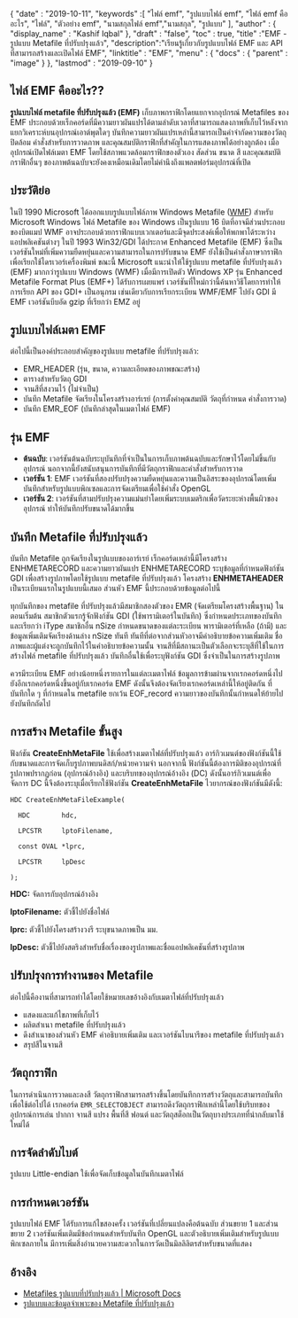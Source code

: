 {
  "date" : "2019-10-11",
  "keywords" :[ "ไฟล์ emf", "รูปแบบไฟล์ emf", "ไฟล์ emf คืออะไร", "ไฟล์", "ตัวอย่าง emf", "นามสกุลไฟล์ emf","นามสกุล", "รูปแบบ" ],
  "author" : {
    "display_name" : "Kashif Iqbal"
},
  "draft" : "false",
  "toc" : true,
  "title" :"EMF - รูปแบบ Metafile ที่ปรับปรุงแล้ว",
  "description":"เรียนรู้เกี่ยวกับรูปแบบไฟล์ EMF และ API ที่สามารถสร้างและเปิดไฟล์ EMF",
  "linktitle" : "EMF",
  "menu" : {
    "docs" : {
      "parent" : "image"
}
},
  "lastmod" : "2019-09-10"
}

## ไฟล์ EMF คืออะไร??

**รูปแบบไฟล์ metafile ที่ปรับปรุงแล้ว (EMF)** เก็บภาพกราฟิกโดยแยกจากอุปกรณ์ Metafiles ของ EMF ประกอบด้วยเร็กคอร์ดที่มีความยาวผันแปรได้ตามลำดับเวลาที่สามารถแสดงภาพที่เก็บไว้หลังจากแยกวิเคราะห์บนอุปกรณ์เอาต์พุตใดๆ บันทึกความยาวผันแปรเหล่านี้สามารถเป็นคำจำกัดความของวัตถุปิดล้อม คำสั่งสำหรับการวาดภาพ และคุณสมบัติกราฟิกที่สำคัญในการแสดงภาพได้อย่างถูกต้อง เมื่ออุปกรณ์เปิดไฟล์เมตา EMF โดยใช้สภาพแวดล้อมกราฟิกของตัวเอง สัดส่วน ขนาด สี และคุณสมบัติกราฟิกอื่นๆ ของภาพต้นฉบับจะยังคงเหมือนเดิมโดยไม่คำนึงถึงแพลตฟอร์มอุปกรณ์ที่เปิด

## ประวัติย่อ ##

ในปี 1990 Microsoft ได้ออกแบบรูปแบบไฟล์ภาพ Windows Metafile ([WMF](/th/image/wmf/)) สำหรับ Microsoft Windows ไฟล์ Metafile ของ Windows เป็นรูปแบบ 16 บิตที่อาจมีส่วนประกอบของบิตแมป WMF อาจประกอบด้วยกราฟิกแบบเวกเตอร์และมีจุดประสงค์เพื่อให้พกพาได้ระหว่างแอปพลิเคชันต่างๆ ในปี 1993 Win32/GDI ได้ประกาศ Enhanced Metafile (EMF) ซึ่งเป็นเวอร์ชันใหม่ที่เพิ่มความยืดหยุ่นและความสามารถในการปรับขนาด EMF ยังใช้เป็นคำสั่งภาษากราฟิกเพื่อเรียกใช้ไดรเวอร์เครื่องพิมพ์ ขณะนี้ Microsoft แนะนำให้ใช้รูปแบบ metafile ที่ปรับปรุงแล้ว (EMF) มากกว่ารูปแบบ Windows (WMF) เมื่อมีการเปิดตัว Windows XP รุ่น Enhanced Metafile Format Plus (EMF+) ได้รับการเผยแพร่ เวอร์ชันที่ใหม่กว่านี้ค้นหาวิธีโดยการทำให้การเรียก API ของ GDI+ เป็นอนุกรม เช่นเดียวกับการเรียกระเบียน WMF/EMF ไปยัง GDI มี EMF เวอร์ชันบีบอัด gzip ที่เรียกว่า EMZ อยู่

## รูปแบบไฟล์เมตา EMF ##

ต่อไปนี้เป็นองค์ประกอบสำคัญของรูปแบบ metafile ที่ปรับปรุงแล้ว:

* EMR_HEADER (รุ่น, ขนาด, ความละเอียดของภาพขณะสร้าง)
* ตารางสำหรับวัตถุ GDI
* จานสีที่สงวนไว้ (ไม่จำเป็น)
* บันทึก Metafile จัดเรียงในโครงสร้างอาร์เรย์ (การตั้งค่าคุณสมบัติ วัตถุที่กำหนด คำสั่งการวาด)
* บันทึก EMR_EOF (บันทึกล่าสุดในเมตาไฟล์ EMF)

## รุ่น EMF ##
* **ต้นฉบับ**: เวอร์ชันต้นฉบับระบุบันทึกที่จำเป็นในการเก็บภาพต้นฉบับและรักษาไว้โดยไม่ขึ้นกับอุปกรณ์ นอกจากนี้ยังสนับสนุนการบันทึกที่มีวัตถุกราฟิกและคำสั่งสำหรับการวาด
* **เวอร์ชัน 1**: EMF เวอร์ชันที่สองปรับปรุงความยืดหยุ่นและความเป็นอิสระของอุปกรณ์โดยเพิ่มบันทึกสำหรับรูปแบบพิกเซลและการจัดเตรียมเพื่อใช้คำสั่ง OpenGL
* **เวอร์ชัน 2**: เวอร์ชันที่สามปรับปรุงความแม่นยำโดยเพิ่มระบบเมตริกเพื่อวัดระยะห่างพื้นผิวของอุปกรณ์ ทำให้บันทึกปรับขนาดได้มากขึ้น

## บันทึก Metafile ที่ปรับปรุงแล้ว ##

บันทึก Metafile ถูกจัดเรียงในรูปแบบของอาร์เรย์ เร็กคอร์ดเหล่านี้มีโครงสร้าง ENHMETARECORD และความยาวผันแปร ENHMETARECORD ระบุข้อมูลที่กำหนดฟังก์ชัน GDI เพื่อสร้างรูปภาพโดยใช้รูปแบบ metafile ที่ปรับปรุงแล้ว โครงสร้าง **ENHMETAHEADER** เป็นระเบียนแรกในรูปแบบนี้เสมอ ส่วนหัว EMF นี้ประกอบด้วยข้อมูลต่อไปนี้

ทุกบันทึกของ metafile ที่ปรับปรุงแล้วมีสมาชิกสองตัวของ EMR (จัดเตรียมโครงสร้างพื้นฐาน) ในตอนเริ่มต้น สมาชิกตัวแรกรู้จักฟังก์ชัน GDI (ใช้พารามิเตอร์ในบันทึก) ซึ่งกำหนดประเภทของบันทึกและเรียกว่า iType สมาชิกอื่น nSize กำหนดขนาดของแต่ละระเบียน พารามิเตอร์ที่เหลือ (ถ้ามี) และข้อมูลเพิ่มเติมจัดเรียงด้านล่าง nSize ทันที ทันทีที่ต่อจากส่วนหัวอาจมีคำอธิบายข้อความเพิ่มเติม ชื่อภาพและผู้แต่งจะถูกบันทึกไว้ในคำอธิบายข้อความนั้น จานสีที่มีสถานะเป็นตัวเลือกจะระบุสีที่ใช้ในการสร้างไฟล์ metafile ที่ปรับปรุงแล้ว บันทึกอื่นใช้เพื่อระบุฟังก์ชัน GDI ซึ่งจำเป็นในการสร้างรูปภาพ

ควรมีระเบียน EMF อย่างน้อยหนึ่งรายการในแต่ละเมตาไฟล์ ข้อมูลการข้ามผ่านจากเรกคอร์ดหนึ่งไปยังอีกเรกคอร์ดหนึ่งขึ้นอยู่กับเรกคอร์ด EMF ดังนั้นจึงต้องจัดเรียงเรกคอร์ดเหล่านี้ให้อยู่ติดกัน ที่บันทึกใด ๆ ที่กำหนดใน metafile ยกเว้น EOF_record ความยาวของบันทึกนั้นกำหนดให้ย้ายไปยังบันทึกถัดไป

## การสร้าง Metafile ขั้นสูง ##

ฟังก์ชัน **CreateEnhMetaFile** ใช้เพื่อสร้างเมตาไฟล์ที่ปรับปรุงแล้ว อาร์กิวเมนต์ของฟังก์ชันนี้ใช้กับขนาดและการจัดเก็บรูปภาพบนดิสก์/หน่วยความจำ นอกจากนี้ ฟังก์ชันนี้ต้องการมิติของอุปกรณ์ที่รูปภาพปรากฏก่อน (อุปกรณ์อ้างอิง) และบริบทของอุปกรณ์อ้างอิง (DC) ดังนั้นอาร์กิวเมนต์เพื่อจัดการ DC นี้จึงต้องระบุเมื่อเรียกใช้ฟังก์ชัน **CreateEnhMetaFile** ไวยากรณ์ของฟังก์ชันมีดังนี้:
```
HDC CreateEnhMetaFileExample(

  HDC        hdc,

  LPCSTR     lptoFilename,

  const OVAL *lprc,

  LPCSTR     lpDesc

);
```
**HDC:** จัดการกับอุปกรณ์อ้างอิง

**lptoFilename:** ตัวชี้ไปยังชื่อไฟล์

**lprc:** ตัวชี้ไปยังโครงสร้างวงรี ระบุขนาดภาพเป็น มม.

**lpDesc:** ตัวชี้ไปยังสตริงสำหรับชื่อเรื่องของรูปภาพและชื่อแอปพลิเคชันที่สร้างรูปภาพ

## ปรับปรุงการทำงานของ Metafile ##

ต่อไปนี้คืองานที่สามารถทำได้โดยใช้หมายเลขอ้างอิงกับเมตาไฟล์ที่ปรับปรุงแล้ว

* แสดงและแก้ไขภาพที่เก็บไว้
* ผลิตสำเนา metafile ที่ปรับปรุงแล้ว
* ดึงสำเนาของส่วนหัว EMF คำอธิบายเพิ่มเติม และเวอร์ชันไบนารีของ metafile ที่ปรับปรุงแล้ว
* สรุปสีในจานสี

## วัตถุกราฟิก ##

ในการดำเนินการวาดและลงสี วัตถุกราฟิกสามารถสร้างขึ้นโดยบันทึกการสร้างวัตถุและสามารถบันทึกเพื่อใช้ต่อไปได้ เรกคอร์ด `EMR_SELECTOBJECT` สามารถดึงวัตถุกราฟิกเหล่านี้โดยใช้บริบทของอุปกรณ์การเล่น ปากกา จานสี แปรง พื้นที่สี ฟอนต์ และวัตถุสต็อกเป็นวัตถุบางประเภทที่นำกลับมาใช้ใหม่ได้

## การจัดลำดับไบต์ ##

รูปแบบ Little-endian ใช้เพื่อจัดเก็บข้อมูลในบันทึกเมตาไฟล์

## การกำหนดเวอร์ชัน ##

รูปแบบไฟล์ EMF ได้รับการแก้ไขสองครั้ง เวอร์ชันที่เปลี่ยนแปลงคือต้นฉบับ ส่วนขยาย 1 และส่วนขยาย 2 เวอร์ชันเพิ่มเติมมีข้อกำหนดสำหรับบันทึก OpenGL และตัวอธิบายเพิ่มเติมสำหรับรูปแบบพิกเซลภายใน มีการเพิ่มสิ่งอำนวยความสะดวกในการวัดเป็นมิลลิลิตรสำหรับขนาดที่แสดง

## อ้างอิง ##

* [Metafiles รูปแบบที่ปรับปรุงแล้ว | Microsoft Docs](https://learn.microsoft.com/en-us/windows/desktop/gdi/enhanced-format-metafiles)
* [รูปแบบและข้อมูลจำเพาะของ Metafile ที่ปรับปรุงแล้ว](https://msdn.microsoft.com/en-us/library/cc230514.aspx)

